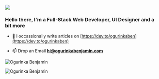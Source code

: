 <p align="left">
  <img src="https://res.cloudinary.com/og-assets/image/upload/v1625229072/cover/git-cover.png">
</p>

<h3 align="left">Hello there, I'm a Full-Stack Web Developer, UI Designer and a bit more</h3>

- 📝 I occassionally write articles on [https://dev.to/ogurinkaben](https://dev.to/ogurinkaben)

- 📫 Drop an Email **hi@ogurinkabenjamin.com**


<p><img align="center" src="https://github-readme-stats.vercel.app/api/top-langs/?username=ogurinkaben&layout=compact&hide=html" alt="Ogurinka Benjamin" /></p>
<p><img align="center" src="https://github-readme-stats.vercel.app/api?username=ogurinkaben&count_private=true&show_icons=true&theme=dark" alt="Ogurinka Benjamin" /></p>


